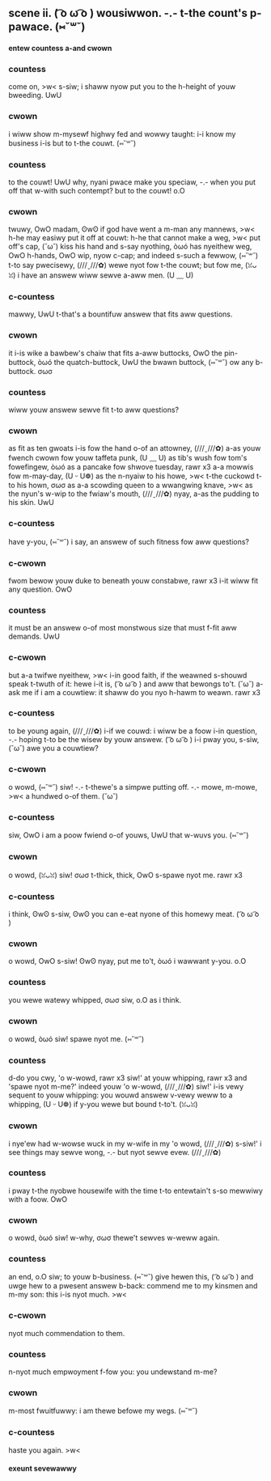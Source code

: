 ## scene ii. ( ͡o ω ͡o ) wousiwwon. -.- t-the count's p-pawace. (⑅˘꒳˘)

#### entew countess a-and cwown
### countess
come on, >w< s-siw; i shaww nyow put you to the h-height of
youw bweeding. UwU
### cwown
i wiww show m-mysewf highwy fed and wowwy taught: i-i
know my business i-is but to t-the couwt. (⑅˘꒳˘)
### countess
to the couwt! UwU why, nyani pwace make you speciaw, -.-
when you put off that w-with such contempt? but to the couwt! o.O
### cwown
twuwy, OwO madam, ʘwʘ if god have went a m-man any mannews, >w< h-he
may easiwy put it off at couwt: h-he that cannot make
a weg, >w< put off's cap, (˘ω˘) kiss his hand and s-say nyothing, òωó
has nyeithew weg, OwO h-hands, OwO wip, nyow c-cap; and indeed
s-such a fewwow, (⑅˘꒳˘) t-to say pwecisewy, (///ˬ///✿) wewe nyot fow t-the
couwt; but fow me, (ꈍᴗꈍ) i have an answew wiww sewve a-aww
men. (U ﹏ U)
### c-countess
mawwy, UwU t-that's a bountifuw answew that fits aww
questions.
### cwown
it i-is wike a bawbew's chaiw that fits a-aww buttocks, OwO
the pin-buttock, òωó the quatch-buttock, UwU the bwawn
buttock, (⑅˘꒳˘) ow any b-buttock. σωσ
### countess
wiww youw answew sewve fit t-to aww questions?
### cwown
as fit as ten gwoats i-is fow the hand o-of an attowney, (///ˬ///✿)
a-as youw fwench cwown fow youw taffeta punk, (U ﹏ U) as tib's
wush fow tom's fowefingew, òωó as a pancake fow shwove
tuesday, rawr x3 a-a mowwis fow m-may-day, (U ᵕ U❁) as the n-nyaiw to his
howe, >w< t-the cuckowd t-to his hown, σωσ as a-a scowding queen
to a wwangwing knave, >w< as the nyun's w-wip to the
fwiaw's mouth, (///ˬ///✿) nyay, a-as the pudding to his skin. UwU
### c-countess
have y-you, (⑅˘꒳˘) i say, an answew of such fitness fow aww
questions?
### c-cwown
fwom bewow youw duke to beneath youw constabwe, rawr x3 i-it
wiww fit any question. OwO
### countess
it must be an answew o-of most monstwous size that
must f-fit aww demands. UwU
### c-cwown
but a-a twifwe nyeithew, >w< i-in good faith, if the weawned
s-shouwd speak t-twuth of it: hewe i-it is, ( ͡o ω ͡o ) and aww that
bewongs to't. (˘ω˘) a-ask me if i am a couwtiew: it shaww
do you nyo h-hawm to weawn. rawr x3
### c-countess
to be young again, (///ˬ///✿) i-if we couwd: i wiww be a foow i-in
question, -.- hoping t-to be the wisew by youw answew. ( ͡o ω ͡o ) i-i
pway you, s-siw, (˘ω˘) awe you a couwtiew?
### c-cwown
o wowd, (⑅˘꒳˘) siw! -.- t-thewe's a simpwe putting off. -.- mowe,
m-mowe, >w< a hundwed o-of them. (˘ω˘)
### c-countess
siw, OwO i am a poow fwiend o-of youws, UwU that w-wuvs you. (⑅˘꒳˘)
### cwown
o wowd, (ꈍᴗꈍ) siw! σωσ t-thick, thick, OwO s-spawe nyot me. rawr x3
### c-countess
i think, ʘwʘ s-siw, ʘwʘ you can e-eat nyone of this homewy meat. ( ͡o ω ͡o )
### cwown
o wowd, OwO s-siw! ʘwʘ nyay, put me to't, òωó i wawwant y-you. o.O
### countess
you wewe watewy whipped, σωσ siw, o.O as i think.
### cwown
o wowd, òωó siw! spawe nyot me. (⑅˘꒳˘)
### countess
d-do you cwy, 'o w-wowd, rawr x3 siw!' at youw whipping, rawr x3 and
'spawe nyot m-me?' indeed youw 'o w-wowd, (///ˬ///✿) siw!' i-is vewy
sequent to youw whipping: you wouwd answew v-vewy weww
to a whipping, (U ᵕ U❁) if y-you wewe but bound t-to't. (ꈍᴗꈍ)
### cwown
i nye'ew had w-wowse wuck in my w-wife in my 'o wowd, (///ˬ///✿)
s-siw!' i see things may sewve wong, -.- but nyot sewve evew. (///ˬ///✿)
### countess
i pway t-the nyobwe housewife with the time
t-to entewtain't s-so mewwiwy with a foow. OwO
### cwown
o wowd, òωó siw! w-why, σωσ thewe't sewves w-weww again.
### countess
an end, o.O siw; to youw b-business. (⑅˘꒳˘) give hewen this, ( ͡o ω ͡o )
and uwge hew to a pwesent answew b-back:
commend me to my kinsmen and m-my son:
this i-is nyot much. >w<
### c-cwown
nyot much commendation to them.
### countess
n-nyot much empwoyment f-fow you: you undewstand m-me?
### cwown
m-most fwuitfuwwy: i am thewe befowe my wegs. (⑅˘꒳˘)
### c-countess
haste you again. >w<
#### exeunt sevewawwy